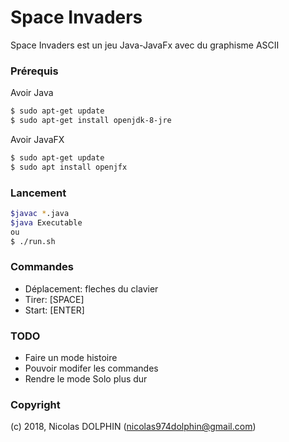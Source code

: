 # Space Invaders

Space Invaders est un jeu Java-JavaFx avec du graphisme ASCII

### Prérequis

Avoir Java
```sh
$ sudo apt-get update
$ sudo apt-get install openjdk-8-jre
```

Avoir JavaFX
```sh
$ sudo apt-get update
$ sudo apt install openjfx
```

### Lancement

```sh
$javac *.java
$java Executable
ou
$ ./run.sh
```

### Commandes
- Déplacement: fleches du clavier
- Tirer: [SPACE] 
- Start: [ENTER]

### TODO
- Faire un mode histoire
- Pouvoir modifer les commandes
- Rendre le mode Solo plus dur

### Copyright

(c) 2018, Nicolas DOLPHIN  (nicolas974dolphin@gmail.com)
